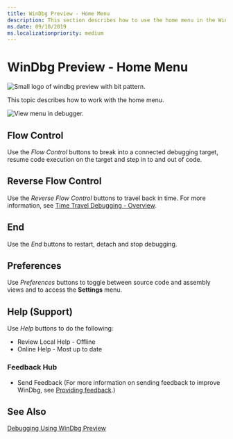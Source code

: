 ```yaml
---
title: WinDbg Preview - Home Menu
description: This section describes how to use the home menu in the WinDbg preview debugger.
ms.date: 09/10/2019
ms.localizationpriority: medium
---
```


# WinDbg Preview - Home Menu

![Small logo of windbg preview with bit pattern.](images/windbgx-preview-logo.png)

This topic describes how to work with the home menu.

![View menu in debugger.](images/windbgx-home-menu.png)

## Flow Control

Use the *Flow Control* buttons to break into a connected debugging target, resume code execution on the target and step in to and out of code.

## Reverse Flow Control

Use the *Reverse Flow Control* buttons to travel back in time. For more information, see [Time Travel Debugging - Overview](time-travel-debugging-overview.md).

## End

Use the *End* buttons to restart, detach and stop debugging.

## Preferences

Use *Preferences* buttons to toggle between source code and assembly views and to access the **Settings** menu.

## Help (Support)

Use *Help* buttons to do the following:
- Review Local Help - Offline
- Online Help - Most up to date

### Feedback Hub

- Send Feedback (For more information on sending feedback to improve WinDbg, see [Providing feedback](debugging-using-windbg-preview.md#providing-feedback).) 

 
## See Also

[Debugging Using WinDbg Preview](debugging-using-windbg-preview.md)